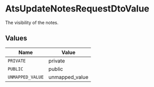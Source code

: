 # AtsUpdateNotesRequestDtoValue

The visibility of the notes.


## Values

| Name             | Value            |
| ---------------- | ---------------- |
| `PRIVATE`        | private          |
| `PUBLIC`         | public           |
| `UNMAPPED_VALUE` | unmapped_value   |